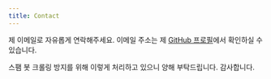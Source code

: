 ```yaml
---
title: Contact
---
```


제 이메일로 자유롭게 연락해주세요. 이메일 주소는 제 [GitHub 프로필][github]에서 확인하실 수 있습니다.

스팸 봇 크롤링 방지를 위해 이렇게 처리하고 있으니 양해 부탁드립니다. 감사합니다.

[github]: https://github.com/kimminss0
